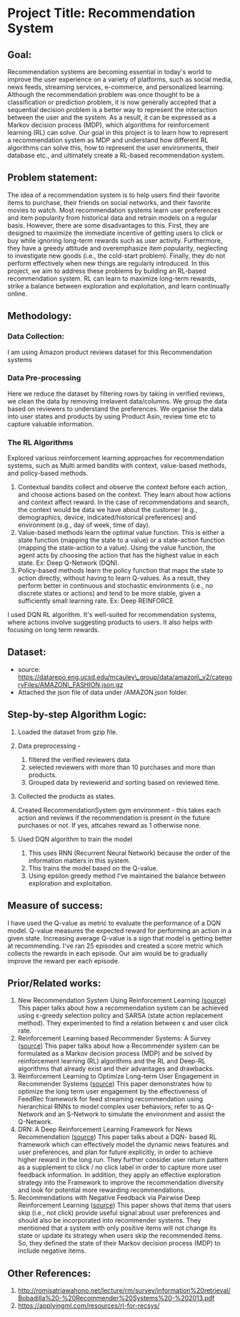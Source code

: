 # Project Title: Recommendation System

## Goal:

Recommendation systems are becoming essential in today's world to improve the user experience on a variety of platforms, such as social media, news feeds, streaming services, e-commerce, and personalized learning. Although the recommendation problem was once thought to be a classification or prediction problem, it is now generally accepted that a sequential decision problem is a better way to represent the interaction between the user and the system. As a result, it can be expressed as a Markov decision process (MDP), which algorithms for reinforcement learning (RL) can solve.
Our goal in this project is to learn how to represent a recommendation system as MDP and understand how different RL algorithms can solve this, how to represent the user environments, their database etc., and ultimately create a RL-based recommendation system.

## Problem statement:

The idea of a recommendation system is to help users find their favorite items to purchase, their friends on social networks, and their favorite movies to watch. Most recommendation systems learn user preferences and item popularity from historical data and retrain models on a regular basis. However, there are some disadvantages to this. First, they are designed to maximize the immediate incentive of getting users to click or buy while ignoring long-term rewards such as user activity. Furthermore, they have a greedy attitude and overemphasize item popularity, neglecting to investigate new goods (i.e., the cold-start problem). Finally, they do not perform effectively when new things are regularly introduced. In this project, we aim to address these problems by building an RL-based recommendation system. RL can learn to maximize long-term rewards, strike a balance between exploration and exploitation, and learn continually online.

## Methodology:

### Data Collection:

I am using Amazon product reviews dataset for this Recommendation systems

### Data Pre-processing

Here we reduce the dataset by filtering rows by taking in verified reviews, we clean the data by removing irrelavent data/columns. We group the data based on reviewers to understand the preferences. We organise the data into user states and products by using Product Asin, review time etc to capture valuable information.

### The RL Algorithms

Explored various reinforcement learning approaches for recommendation systems, such as Multi armed bandits with context, value-based methods, and policy-based methods.

1. Contextual bandits collect and observe the context before each action, and choose actions based on the context. They learn about how actions and context affect reward. In the case of recommendations and search, the context would be data we have about the customer (e.g., demographics, device, indicated/historical preferences) and environment (e.g., day of week, time of day).
2. Value-based methods learn the optimal value function. This is either a state function (mapping the state to a value) or a state-action function (mapping the state-action to a value). Using the value function, the agent acts by choosing the action that has the highest value in each state. Ex: Deep Q-Network (DQN).
3. Policy-based methods learn the policy function that maps the state to action directly, without having to learn Q-values. As a result, they perform better in continuous and stochastic environments (i.e., no discrete states or actions) and tend to be more stable, given a sufficiently small learning rate. Ex: Deep REINFORCE

I used DQN RL algorithm. It's well-suited for recommendation systems, where actions involve suggesting products to users. It also helps with focusing on long term rewards.

## Dataset:

* source: https://datarepo.eng.ucsd.edu/mcauley\_group/data/amazon\_v2/categoryFiles/AMAZON\_FASHION.json.gz
* Attached the json file of data under /AMAZON.json folder.

## Step-by-step Algorithm Logic:

1. Loaded the dataset from gzip file.
2. Data preprocessing -

   1. filtered the verified reviewers data
   2. selected reviewers with more than 10 purchases and more than products.
   3. Grouped data by reviewerid and sorting based on reviewed time.

3. Collected the products as states.
4. Created RecommendationSystem gym environment -  this takes each action and reviews if the recommendation is present in the future purchases or not. If yes, attcahes reward as 1 otherwise none.
5. Used DQN algorithm to train the model

   1. This uses RNN (Recurrent Neural Network) because the order of the information matters in this system.
   2. This trains the model based on the Q-value.
   3. Using epsilon greedy method I've maintained the balance between exploration and exploitation.

## Measure of success:

I have used the Q-value as metric to evaluate the performance of a DQN model. Q-value measures the expected reward for performing an action in a given state. Increasing average Q-value is a sign that model is getting better at recommending.
I've ran 25 episodes and created a score metric which collects the rewards in each episode. Our aim would be to gradually improve the reward per each episode.

## Prior/Related works:

1. New Recommendation System Using Reinforcement Learning ([source](https://www.researchgate.net/profile/Phaitoon-Srinil/publication/252413398_New_Recommendation_System_Using_Reinforcement_Learning/links/59f89708a6fdcc075ec98e03/New-Recommendation-System-Using-Reinforcement-Learning.pdf))
   This paper talks about how a recommendation system can be achieved using ε-greedy selection policy and SARSA (state action replacement method). They experimented to find a relation between ε  and user click rate.
2. Reinforcement Learning based Recommender Systems: A Survey ([source](https://dl.acm.org/doi/pdf/10.1145/3543846?casa_token=GBOgA8-piZUAAAAA:Fyv4x4N81ZrCm-ZwMnYHiDi7G7adhsr_qkDxIZnZP0-yCY7b4nNpwPWLbAhiABy4njBlJ-pGeTLx))
   This paper talks about how a Recommender system can be formulated as a Markov decision process (MDP) and be solved by reinforcement learning (RL) algorithms and the RL and Deep-RL algorithms that already exist and their advantages and drawbacks.
3. Reinforcement Learning to Optimize Long-term User Engagement in Recommender Systems ([source](https://dl.acm.org/doi/pdf/10.1145/3292500.3330668?casa_token=k3PwPXf-R9MAAAAA:quBkXAYC8rwqhSX0mjS4NVDy1Z1s-lO-Si8e6Ljq20TBj78E1g2Qdg7_5QlgNvR8esVMeBJ6S5uT))
   This paper demonstrates how to optimize the long term user engagement by the effectiveness of FeedRec framework for feed streaming recommendation using hierarchical RNNs to model complex user behaviors, refer to as Q-Network and an S-Network to simulate the environment and assist the Q-Network.
4. DRN: A Deep Reinforcement Learning Framework for News Recommendation ([source](https://dl.acm.org/doi/pdf/10.1145/3178876.3185994))
   This paper talks about a DQN- based RL framework which can effectively model the dynamic news features and user preferences, and plan for future explicitly, in order to achieve higher reward in the long run. They further consider user return pattern as a supplement to click / no click label in order to capture more user feedback information. In addition, they apply an effective exploration strategy into the Framework to improve the recommendation diversity and look for potential more rewarding recommendations.
5. Recommendations with Negative Feedback via Pairwise Deep Reinforcement Learning ([source](https://arxiv.org/abs/1802.06501))
   This paper shows that items that users skip (i.e., not click) provide useful signal about user preferences and should also be incorporated into recommender systems. They mentioned that a system with only positive items will not change its state or update its strategy when users skip the recommended items. So, they defined the state of their Markov decision process (MDP) to include negative items.

## Other References:

1. http://romisatriawahono.net/lecture/rm/survey/information%20retrieval/Bobadilla%20-%20Recommender%20Systems%20-%202013.pdf
2. https://applyingml.com/resources/rl-for-recsys/

